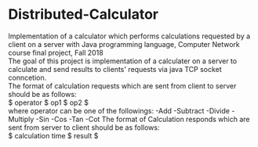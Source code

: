 # Distributed-Calculator
Implementation of a calculator which performs calculations requested by a client on a server with Java programming language, Computer Network course final project, Fall 2018 <br/>
The goal of this project is implementation of a calculater on a server to calculate and send results to  clients' requests via java TCP socket conncetion. <br/>
The format of calculation requests which are sent from client to server should be as follows: <br/>
$ operator $ op1 $ op2 $   <br/>
where operator can be one of the followings:
-Add
-Subtract
-Divide
-Multiply
-Sin
-Cos
-Tan
-Cot
The format of Calculation responds which are sent from server to client should be as follows: <br/>
$ calculation time $ result $ 
